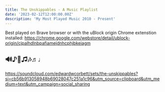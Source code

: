 ```yaml
---
title: The Unskippables - A Music Playlist
date: '2023-02-12T12:00:00.00Z'
description: 'My Most Played Music 2010 - Present'
---
```

Best played on Brave browser or with the uBlock origin Chrome extenstion installed: https://chrome.google.com/webstore/detail/ublock-origin/cjpalhdlnbpafiamejdnhcphjbkeiagm

## 🔊♪🎵♫🎶♬♩ 
https://soundcloud.com/edwardwcorbett/sets/the-unskippables?si=cb56b913058948b69028047c251a1c96&utm_source=clipboard&utm_medium=text&utm_campaign=social_sharing
